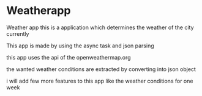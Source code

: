 # Weatherapp
Weather app this is a application which determines the weather of the city currently

This app is made by using the async task and json parsing

this app uses the api of the openweathermap.org 

the wanted weather conditions are extracted by converting into json object

i will add few more features to this app like the weather conditions for one week


